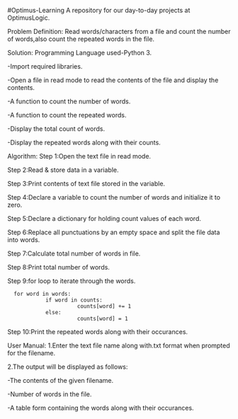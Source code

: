 #Optimus-Learning
A repository for our day-to-day projects at OptimusLogic.

Problem Definition:
Read words/characters from a file and count the number of words,also count the repeated words in the file.

Solution:
Programming Language used-Python 3.

-Import required libraries.

-Open a file in read mode to read the contents of the file and display the contents.

-A function to count the number of words.

-A function to count the repeated words.

-Display the total count of words.

-Display the repeated words along with their counts.

Algorithm:
Step 1:Open the text file in read mode.

Step 2:Read & store data in a variable.

Step 3:Print contents of text file stored in the variable.

Step 4:Declare a variable to count the number of words and initialize it to zero.

Step 5:Declare a dictionary for holding count values of each word.

Step 6:Replace all punctuations by an empty space and split the file data into words.

Step 7:Calculate total number of words in file.

Step 8:Print total number of words.

Step 9:for loop to iterate through the words.

      for word in words:
                if word in counts:                  
                          counts[word] += 1               
                else:                              
                          counts[word] = 1
Step 10:Print the repeated words along with their occurances.

User Manual:
1.Enter the text file name along with.txt format when prompted for the filename.

2.The output will be displayed as follows:

-The contents of the given filename.

-Number of words in the file.

-A table form containing the words along with their occurances.
